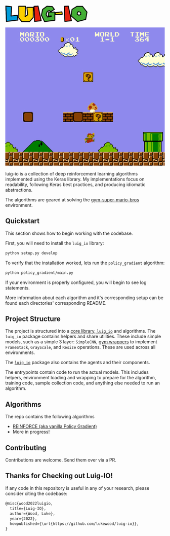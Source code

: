 ![luig-io](media/title.png)

![mario](media/resized_mario.png)

luig-io is a collection of deep reinforcement learning algorithms
implemented using the Keras library.
My implementations focus on readability, following Keras best practices, and producing
idiomatic abstractions.

The algorithms are geared at
solving the [gym-super-mario-bros](https://github.com/Kautenja/gym-super-mario-bros)
environment.

## Quickstart

This section shows how to begin working with the codebase.

First, you will need to install the `luig_io` library:

```bash
python setup.py develop
```

To verify that the installation worked, lets run the `policy_gradient` algorithm:

```bash
python policy_gradient/main.py
```

If your environment is properly configured, you will begin to see log statements.

More information about each algorithm and it's corresponding setup
can be found each directories' corresponding README.

## Project Structure

The project is structured into a [core library, `luig_io`](luig_io/) and algorithms.
The `luig_io` package contains helpers and share utilities.
These include simple models, such as a simple 3 layer: `SimpleCNN`, [gym wrappers](luig_io/wrappers) to implement `FrameStack`, `GrayScale`, and `Resize` operations.
These are used across all environments.

The [`luig_io`](luig_io/) package also contains the agents and their components.

The entrypoints contain code to run the actual models.  This includes helpers, environment loading and wrapping to prepare for the algorithm, training code, sample collection code, and anything else needed to run an algorithm.

## Algorithms
The repo contains the following algorithms

- [REINFORCE (aka vanilla Policy Gradient)](policy_gradient/)
- More in progress!

## Contributing

Contributions are welcome.  Send them over via a PR.

## Thanks for Checking out Luig-IO!

If any code in this repository is useful in any of your research, please consider citing the codebase:

```
@misc{wood2022luigio,
  title={Luig-IO},
  author={Wood, Luke},
  year={2022},
  howpublished={\url{https://github.com/lukewood/luig-io}},
}
```
